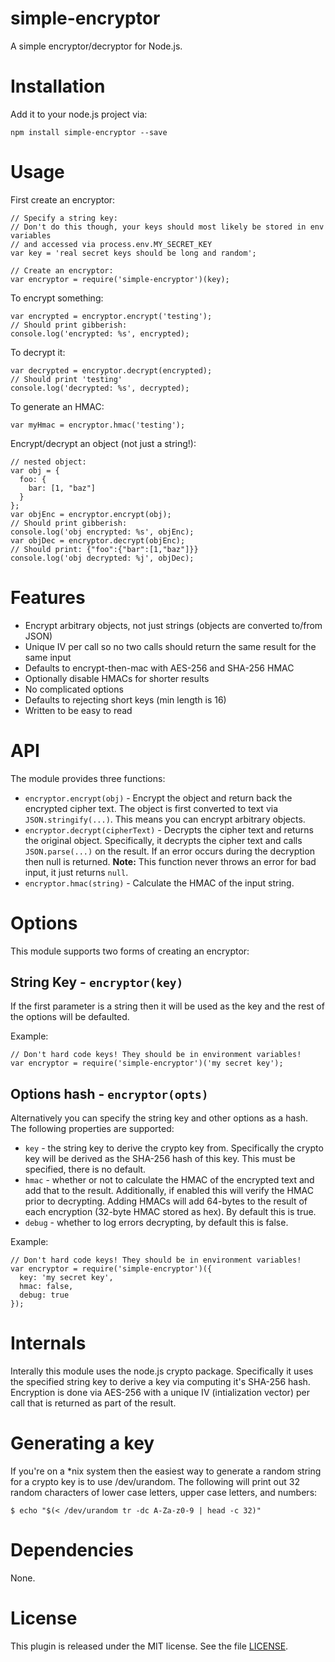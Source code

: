 # simple-encryptor

A simple encryptor/decryptor for Node.js.

# Installation

Add it to your node.js project via:

    npm install simple-encryptor --save

# Usage
First create an encryptor:

    // Specify a string key:    
    // Don't do this though, your keys should most likely be stored in env variables
    // and accessed via process.env.MY_SECRET_KEY
    var key = 'real secret keys should be long and random';

    // Create an encryptor:
    var encryptor = require('simple-encryptor')(key);

To encrypt something:

    var encrypted = encryptor.encrypt('testing');
    // Should print gibberish:
    console.log('encrypted: %s', encrypted);

To decrypt it:

    var decrypted = encryptor.decrypt(encrypted);
    // Should print 'testing'
    console.log('decrypted: %s', decrypted);

To generate an HMAC:

    var myHmac = encryptor.hmac('testing');

Encrypt/decrypt an object (not just a string!):

    // nested object:
    var obj = {
      foo: {
        bar: [1, "baz"]
      }
    };
    var objEnc = encryptor.encrypt(obj);
    // Should print gibberish:
    console.log('obj encrypted: %s', objEnc);
    var objDec = encryptor.decrypt(objEnc);
    // Should print: {"foo":{"bar":[1,"baz"]}}
    console.log('obj decrypted: %j', objDec);

# Features

* Encrypt arbitrary objects, not just strings (objects are converted to/from JSON)
* Unique IV per call so no two calls should return the same result for the same input
* Defaults to encrypt-then-mac with AES-256 and SHA-256 HMAC
* Optionally disable HMACs for shorter results
* No complicated options
* Defaults to rejecting short keys (min length is 16)
* Written to be easy to read

# API
The module provides three functions:

* `encryptor.encrypt(obj)` - Encrypt the object and return back the encrypted cipher text. The object is first converted to text via `JSON.stringify(...)`. This means you can encrypt arbitrary objects.
* `encryptor.decrypt(cipherText)` - Decrypts the cipher text and returns the original object. Specifically, it decrypts the cipher text and calls `JSON.parse(...)` on the result. If an error occurs during the decryption then null is returned. __Note:__ This function never throws an error for bad input, it just returns `null`.
* `encryptor.hmac(string)` - Calculate the HMAC of the input string.

# Options
This module supports two forms of creating an encryptor:

## String Key - `encryptor(key)`
If the first parameter is a string then it will be used as the key and the rest of the options will be defaulted.

Example:

    // Don't hard code keys! They should be in environment variables!
    var encryptor = require('simple-encryptor')('my secret key');

## Options hash - `encryptor(opts)`
Alternatively you can specify the string key and other options as a hash. The following properties are supported:

* `key` - the string key to derive the crypto key from. Specifically the crypto key will be derived as the SHA-256 hash of this key. This must be specified, there is no default.
* `hmac` - whether or not to calculate the HMAC of the encrypted text and add that to the result. Additionally, if enabled this will verify the HMAC prior to decrypting. Adding HMACs will add 64-bytes to the result of each encryption (32-byte HMAC stored as hex). By default this is true.
* `debug` - whether to log errors decrypting, by default this is false.

Example:

    // Don't hard code keys! They should be in environment variables!
    var encryptor = require('simple-encryptor')({
      key: 'my secret key',
      hmac: false,
      debug: true
    });

# Internals
Interally this module uses the node.js crypto package. Specifically it uses the specified string key to derive a key via computing it's SHA-256 hash. Encryption is done via AES-256 with a unique IV (intialization vector) per call that is returned as part of the result.

# Generating a key
If you're on a *nix system then the easiest way to generate a random string for a crypto key is to use /dev/urandom. The following will print out 32 random characters of lower case letters, upper case letters, and numbers:

    $ echo "$(< /dev/urandom tr -dc A-Za-z0-9 | head -c 32)"

# Dependencies
None.

# License
This plugin is released under the MIT license. See the file [LICENSE](LICENSE).
